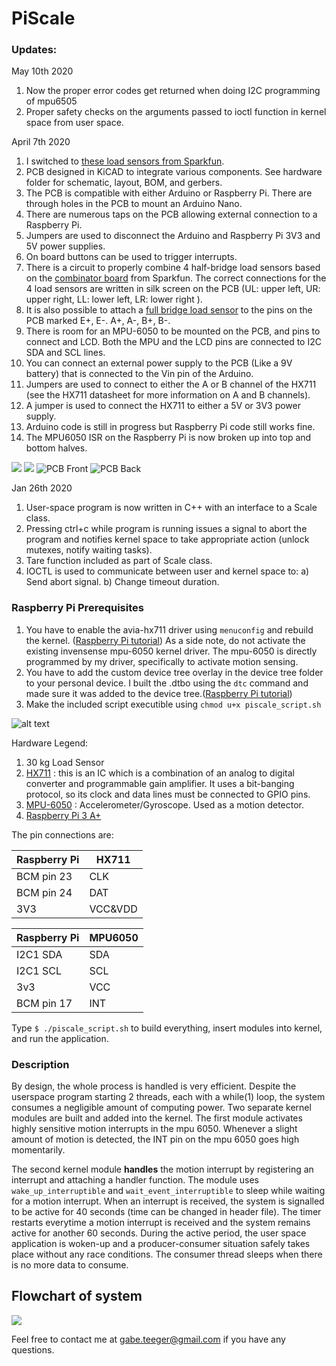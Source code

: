 # PiScale

### Updates:
May 10th 2020

1) Now the proper error codes get returned when doing I2C programming of mpu6505
2) Proper safety checks on the arguments passed to ioctl function in kernel space from user space.

April 7th 2020

1) I switched to [these load sensors from Sparkfun](https://www.sparkfun.com/products/10245).
2) PCB designed in KiCAD to integrate various components. See hardware folder for schematic, layout, BOM, and gerbers.
3) The PCB is compatible with either Arduino or Raspberry Pi. There are through holes in the PCB to mount an Arduino Nano.
4) There are numerous taps on the PCB allowing external connection to a Raspberry Pi.
5) Jumpers are used to disconnect the Arduino and Raspberry Pi 3V3 and 5V power supplies.
6) On board buttons can be used to trigger interrupts.
7) There is a circuit to properly combine 4 half-bridge load sensors based on the [combinator board](https://www.sparkfun.com/products/13878) from Sparkfun. The correct connections for the 4 load sensors are written in silk screen on the PCB (UL: upper left, UR: upper right, LL: lower left, LR: lower right ).
8) It is also possible to attach a [full bridge load sensor](https://www.sparkfun.com/products/13329) to the pins on the PCB marked E+, E-. A+, A-, B+, B-.
9) There is room for an MPU-6050 to be mounted on the PCB, and pins to connect and LCD. Both the MPU and the LCD pins are connected to I2C SDA and SCL lines.
10) You can connect an external power supply to the PCB (Like a 9V battery) that is connected to the Vin pin of the Arduino.
11) Jumpers are used to connect to either the A or B channel of the HX711 (see the HX711 datasheet for more information on A and B channels).
12) A jumper is used to connect the HX711 to either a 5V or 3V3 power supply.
13) Arduino code is still in progress but Raspberry Pi code still works fine.
14) The MPU6050 ISR on the Raspberry Pi is now broken up into top and bottom halves.

 ![](https://imgur.com/0xaxzA0.jpg)
 ![](https://imgur.com/LUfB7Sy.jpg)
 ![PCB Front](https://imgur.com/KrL7wAd.jpg)
 ![PCB Back](https://imgur.com/fgsT8lq.jpg)
 
Jan 26th 2020
1) User-space program is now written in C++ with an interface to a Scale class.
2) Pressing ctrl+c while program is running issues a signal to abort the program and notifies kernel space to take appropriate action (unlock mutexes, notify waiting tasks).
3) Tare function included as part of Scale class.
4) IOCTL is used to communicate between user and kernel space to:
  a) Send abort signal.
  b) Change timeout duration.
  
### Raspberry Pi Prerequisites
1) You have to enable the avia-hx711 driver using ```menuconfig```  and rebuild the kernel. ([Raspberry Pi tutorial](https://www.raspberrypi.org/documentation/linux/kernel/building.md)) As a side note, do not activate the existing invensense mpu-6050 kernel driver. The mpu-6050 is directly programmed by my driver, specifically to activate motion sensing. 
2) You have to add the custom device tree overlay in the device tree folder to your personal device. I built the .dtbo using the ```dtc``` command and made sure it was added to the device tree.([Raspberry Pi tutorial](https://www.raspberrypi.org/documentation/configuration/device-tree.md))
3) Make the included script executible using ```chmod u+x piscale_script.sh```


![alt text](https://i.imgur.com/e3NxqSr.jpg)

Hardware Legend:
1) 30 kg Load Sensor
2) [HX711](https://www.sparkfun.com/products/13879) : this is an IC which is a combination of an analog to digital converter and programmable gain amplifier. It uses a bit-banging protocol, so its clock and data lines must be connected to GPIO pins. 
3) [MPU-6050](https://www.sparkfun.com/products/11028) : Accelerometer/Gyroscope. Used as a motion detector.
4) [Raspberry Pi 3 A+](https://www.raspberrypi.org/products/raspberry-pi-3-model-a-plus/4)

The pin connections are:

| Raspberry Pi | HX711   |
|--------------|---------|
| BCM pin 23   | CLK     |
| BCM pin 24   | DAT     |
| 3V3          | VCC&VDD |

| Raspberry Pi | MPU6050 |
|--------------|---------|
| I2C1 SDA     | SDA     |
| I2C1 SCL     | SCL     |
| 3v3          | VCC     |
| BCM pin 17   | INT     |

Type ```$ ./piscale_script.sh``` to build everything, insert modules into kernel, and run the application.

### Description

By design, the whole process is handled is very efficient. Despite the userspace program starting 2 threads, each with a while(1) loop, the system consumes a negligible amount of computing power. Two separate kernel modules are built and added into the kernel. The first module activates highly sensitive motion interrupts in the mpu 6050. Whenever a slight amount of motion is detected, the INT pin on the mpu 6050 goes high momentarily.

The second kernel module **handles** the motion interrupt by registering an interrupt and attaching a handler function. The module uses ```wake_up_interruptible``` and ```wait_event_interruptible``` to sleep while waiting for a motion interrupt. When an interrupt is received, the system is signalled to be active for 40 seconds (time can be changed in header file). The timer restarts everytime a motion interrupt is received and the system remains active for another 60 seconds. During the active period, the user space application is woken-up and a producer-consumer situation safely takes place without any race conditions. The consumer thread sleeps when there is no more data to consume.

## Flowchart of system

![](https://i.imgur.com/eD3pFyH.png)

Feel free to contact me at gabe.teeger@gmail.com if you have any questions.

